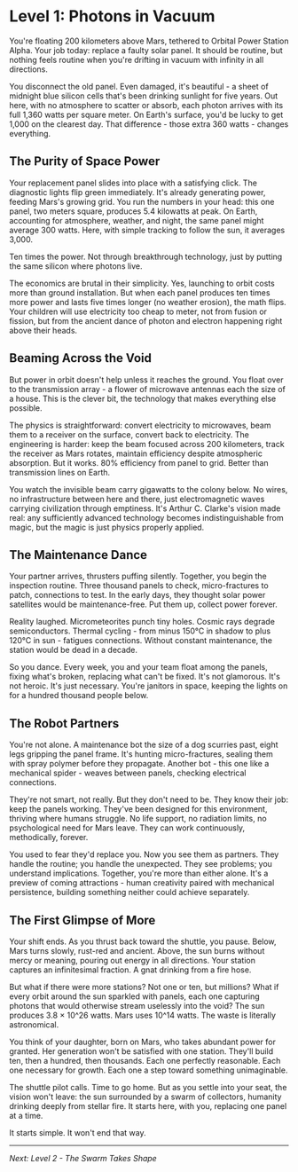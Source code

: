 # Level 1: Photons in Vacuum

You're floating 200 kilometers above Mars, tethered to Orbital Power Station Alpha. Your job today: replace a faulty solar panel. It should be routine, but nothing feels routine when you're drifting in vacuum with infinity in all directions.

You disconnect the old panel. Even damaged, it's beautiful - a sheet of midnight blue silicon cells that's been drinking sunlight for five years. Out here, with no atmosphere to scatter or absorb, each photon arrives with its full 1,360 watts per square meter. On Earth's surface, you'd be lucky to get 1,000 on the clearest day. That difference - those extra 360 watts - changes everything.

## The Purity of Space Power

Your replacement panel slides into place with a satisfying click. The diagnostic lights flip green immediately. It's already generating power, feeding Mars's growing grid. You run the numbers in your head: this one panel, two meters square, produces 5.4 kilowatts at peak. On Earth, accounting for atmosphere, weather, and night, the same panel might average 300 watts. Here, with simple tracking to follow the sun, it averages 3,000.

Ten times the power. Not through breakthrough technology, just by putting the same silicon where photons live.

The economics are brutal in their simplicity. Yes, launching to orbit costs more than ground installation. But when each panel produces ten times more power and lasts five times longer (no weather erosion), the math flips. Your children will use electricity too cheap to meter, not from fusion or fission, but from the ancient dance of photon and electron happening right above their heads.

## Beaming Across the Void

But power in orbit doesn't help unless it reaches the ground. You float over to the transmission array - a flower of microwave antennas each the size of a house. This is the clever bit, the technology that makes everything else possible.

The physics is straightforward: convert electricity to microwaves, beam them to a receiver on the surface, convert back to electricity. The engineering is harder: keep the beam focused across 200 kilometers, track the receiver as Mars rotates, maintain efficiency despite atmospheric absorption. But it works. 80% efficiency from panel to grid. Better than transmission lines on Earth.

You watch the invisible beam carry gigawatts to the colony below. No wires, no infrastructure between here and there, just electromagnetic waves carrying civilization through emptiness. It's Arthur C. Clarke's vision made real: any sufficiently advanced technology becomes indistinguishable from magic, but the magic is just physics properly applied.

## The Maintenance Dance

Your partner arrives, thrusters puffing silently. Together, you begin the inspection routine. Three thousand panels to check, micro-fractures to patch, connections to test. In the early days, they thought solar power satellites would be maintenance-free. Put them up, collect power forever.

Reality laughed. Micrometeorites punch tiny holes. Cosmic rays degrade semiconductors. Thermal cycling - from minus 150°C in shadow to plus 120°C in sun - fatigues connections. Without constant maintenance, the station would be dead in a decade.

So you dance. Every week, you and your team float among the panels, fixing what's broken, replacing what can't be fixed. It's not glamorous. It's not heroic. It's just necessary. You're janitors in space, keeping the lights on for a hundred thousand people below.

## The Robot Partners

You're not alone. A maintenance bot the size of a dog scurries past, eight legs gripping the panel frame. It's hunting micro-fractures, sealing them with spray polymer before they propagate. Another bot - this one like a mechanical spider - weaves between panels, checking electrical connections.

They're not smart, not really. But they don't need to be. They know their job: keep the panels working. They've been designed for this environment, thriving where humans struggle. No life support, no radiation limits, no psychological need for Mars leave. They can work continuously, methodically, forever.

You used to fear they'd replace you. Now you see them as partners. They handle the routine; you handle the unexpected. They see problems; you understand implications. Together, you're more than either alone. It's a preview of coming attractions - human creativity paired with mechanical persistence, building something neither could achieve separately.

## The First Glimpse of More

Your shift ends. As you thrust back toward the shuttle, you pause. Below, Mars turns slowly, rust-red and ancient. Above, the sun burns without mercy or meaning, pouring out energy in all directions. Your station captures an infinitesimal fraction. A gnat drinking from a fire hose.

But what if there were more stations? Not one or ten, but millions? What if every orbit around the sun sparkled with panels, each one capturing photons that would otherwise stream uselessly into the void? The sun produces 3.8 × 10^26 watts. Mars uses 10^14 watts. The waste is literally astronomical.

You think of your daughter, born on Mars, who takes abundant power for granted. Her generation won't be satisfied with one station. They'll build ten, then a hundred, then thousands. Each one perfectly reasonable. Each one necessary for growth. Each one a step toward something unimaginable.

The shuttle pilot calls. Time to go home. But as you settle into your seat, the vision won't leave: the sun surrounded by a swarm of collectors, humanity drinking deeply from stellar fire. It starts here, with you, replacing one panel at a time.

It starts simple. It won't end that way.

---

*Next: Level 2 - The Swarm Takes Shape*